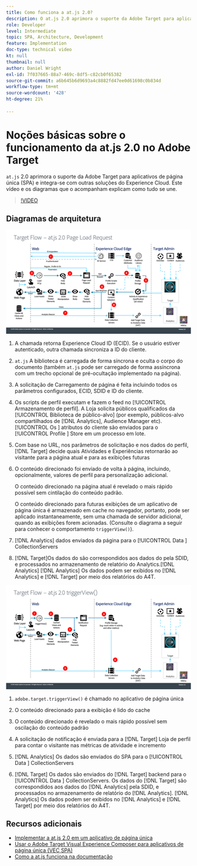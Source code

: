 ```yaml
---
title: Como funciona a at.js 2.0?
description: O at.js 2.0 aprimora o suporte da Adobe Target para aplicativos de página única (SPA) e integra-se com outras soluções do Experience Cloud. Este vídeo e os diagramas que o acompanham explicam como tudo se une.
role: Developer
level: Intermediate
topic: SPA, Architecture, Development
feature: Implementation
doc-type: technical video
kt: null
thumbnail: null
author: Daniel Wright
exl-id: 7f037665-88a7-469c-8df5-c82cb0f65382
source-git-commit: a6b645b6d9693a4c8882fd47ee0d61698c0b834d
workflow-type: tm+mt
source-wordcount: '428'
ht-degree: 21%

---
```


# Noções básicas sobre o funcionamento da at.js 2.0 no Adobe Target

`at.js` 2.0 aprimora o suporte da Adobe Target para aplicativos de página única (SPA) e integra-se com outras soluções do Experience Cloud. Este vídeo e os diagramas que o acompanham explicam como tudo se une.

>[!VIDEO](https://video.tv.adobe.com/v/26250?quality=12)

## Diagramas de arquitetura

![Comportamento do at.js 2.0 no carregamento da página](assets/pageload.png)

1. A chamada retorna Experience Cloud ID (ECID). Se o usuário estiver autenticado, outra chamada sincroniza a ID do cliente.

1. `at.js` A biblioteca é carregada de forma síncrona e oculta o corpo do documento (também `at.js` pode ser carregado de forma assíncrona com um trecho opcional de pré-ocultação implementado na página).

1. A solicitação de Carregamento de página é feita incluindo todos os parâmetros configurados, ECID, SDID e ID do cliente.

1. Os scripts de perfil executam e fazem o feed no [!UICONTROL Armazenamento de perfil]. A Loja solicita públicos qualificados da [!UICONTROL Biblioteca de público-alvo] (por exemplo, públicos-alvo compartilhados de [!DNL Analytics], Audience Manager etc). [!UICONTROL Os ] atributos do cliente são enviados para o  [!UICONTROL Profile ] Store em um processo em lote.
1. Com base no URL, nos parâmetros de solicitação e nos dados do perfil, [!DNL Target] decide quais Atividades e Experiências retornarão ao visitante para a página atual e para as exibições futuras

1. O conteúdo direcionado foi enviado de volta à página, incluindo, opcionalmente, valores de perfil para personalização adicional.

   O conteúdo direcionado na página atual é revelado o mais rápido possível sem cintilação do conteúdo padrão.

   O conteúdo direcionado para futuras exibições de um aplicativo de página única é armazenado em cache no navegador, portanto, pode ser aplicado instantaneamente, sem uma chamada de servidor adicional, quando as exibições forem acionadas. (Consulte o diagrama a seguir para conhecer o comportamento `triggerView()`).

1. [!DNL Analytics] dados enviados da página para o  [!UICONTROL Data ] CollectionServers
1. [!DNL Target]Os dados do são correspondidos aos dados do pela SDID, e processados no armazenamento de relatório do Analytics.[!DNL Analytics] [!DNL Analytics] Os dados podem ser exibidos no  [!DNL Analytics] e  [!DNL Target] por meio dos relatórios do A4T.

![O comportamento da at.js 2.0 quando a função triggerView() é usada](assets/triggerview.png)

1. `adobe.target.triggerView()` é chamado no aplicativo de página única
1. O conteúdo direcionado para a exibição é lido do cache

1. O conteúdo direcionado é revelado o mais rápido possível sem oscilação do conteúdo padrão

1. A solicitação de notificação é enviada para a [!DNL Target] Loja de perfil para contar o visitante nas métricas de atividade e incremento
1. [!DNL Analytics] Os dados são enviados do SPA para o  [!UICONTROL Data ] CollectionServers

1. [!DNL Target] Os dados são enviados do  [!DNL Target] backend para o  [!UICONTROL Data ] CollectionServers. Os dados do [!DNL Target] são correspondidos aos dados do [!DNL Analytics] pela SDID, e processados no armazenamento de relatório do [!DNL Analytics]. [!DNL Analytics] Os dados podem ser exibidos no  [!DNL Analytics] e  [!DNL Target] por meio dos relatórios do A4T.

## Recursos adicionais

* [Implementar a at.js 2.0 em um aplicativo de página única](implement-atjs-20-in-a-single-page-application.md)
* [Usar o Adobe Target Visual Experience Composer para aplicativos de página única (VEC SPA)](../experiences/use-the-visual-experience-composer-for-single-page-applications.md)
* [Como a at.js funciona na documentação](https://experienceleague.adobe.com/docs/target/using/implement-target/client-side/at-js-implementation/at-js/how-atjs-works.html?lang=en)
